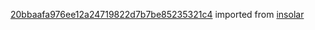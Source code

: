 [20bbaafa976ee12a24719822d7b7be85235321c4](https://github.com/insolar/insolar/commit/20bbaafa976ee12a24719822d7b7be85235321c4) imported from [insolar](https://github.com/insolar/insolar)
